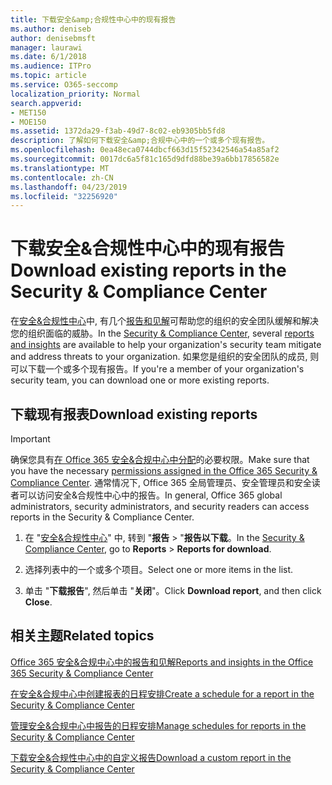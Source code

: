 ```yaml
---
title: 下载安全&amp;合规性中心中的现有报告
ms.author: deniseb
author: denisebmsft
manager: laurawi
ms.date: 6/1/2018
ms.audience: ITPro
ms.topic: article
ms.service: O365-seccomp
localization_priority: Normal
search.appverid:
- MET150
- MOE150
ms.assetid: 1372da29-f3ab-49d7-8c02-eb9305bb5fd8
description: 了解如何下载安全&amp;合规中心中的一个或多个现有报告。
ms.openlocfilehash: 0ea48eca0744dbcf663d15f52342546a54a85af2
ms.sourcegitcommit: 0017dc6a5f81c165d9dfd88be39a6bb17856582e
ms.translationtype: MT
ms.contentlocale: zh-CN
ms.lasthandoff: 04/23/2019
ms.locfileid: "32256920"
---
```

# <a name="download-existing-reports-in-the-security-amp-compliance-center"></a><span data-ttu-id="a32ab-103">下载安全&amp;合规性中心中的现有报告</span><span class="sxs-lookup"><span data-stu-id="a32ab-103">Download existing reports in the Security &amp; Compliance Center</span></span>

<span data-ttu-id="a32ab-104">在[安全&amp;合规性中心](https://protection.office.com)中, 有几个[报告和见解](reports-and-insights-in-security-and-compliance.md)可帮助您的组织的安全团队缓解和解决您的组织面临的威胁。</span><span class="sxs-lookup"><span data-stu-id="a32ab-104">In the [Security &amp; Compliance Center](https://protection.office.com), several [reports and insights](reports-and-insights-in-security-and-compliance.md) are available to help your organization's security team mitigate and address threats to your organization.</span></span> <span data-ttu-id="a32ab-105">如果您是组织的安全团队的成员, 则可以下载一个或多个现有报告。</span><span class="sxs-lookup"><span data-stu-id="a32ab-105">If you're a member of your organization's security team, you can download one or more existing reports.</span></span> 
  
## <a name="download-existing-reports"></a><span data-ttu-id="a32ab-106">下载现有报表</span><span class="sxs-lookup"><span data-stu-id="a32ab-106">Download existing reports</span></span>

> [!IMPORTANT]
> <span data-ttu-id="a32ab-107">确保您具有[在 Office 365 安全&amp;合规中心中分配](permissions-in-the-security-and-compliance-center.md)的必要权限。</span><span class="sxs-lookup"><span data-stu-id="a32ab-107">Make sure that you have the necessary [permissions assigned in the Office 365 Security &amp; Compliance Center](permissions-in-the-security-and-compliance-center.md).</span></span> <span data-ttu-id="a32ab-108">通常情况下, Office 365 全局管理员、安全管理员和安全读者可以访问安全&amp;合规性中心中的报告。</span><span class="sxs-lookup"><span data-stu-id="a32ab-108">In general, Office 365 global administrators, security administrators, and security readers can access reports in the Security &amp; Compliance Center.</span></span> 
  
1. <span data-ttu-id="a32ab-109">在 "[安全&amp;合规性中心](https://protection.office.com)" 中, 转到 "**报告** \> "**报告以下载**。</span><span class="sxs-lookup"><span data-stu-id="a32ab-109">In the [Security &amp; Compliance Center](https://protection.office.com), go to **Reports** \> **Reports for download**.</span></span>
    
2. <span data-ttu-id="a32ab-110">选择列表中的一个或多个项目。</span><span class="sxs-lookup"><span data-stu-id="a32ab-110">Select one or more items in the list.</span></span>
    
3. <span data-ttu-id="a32ab-111">单击 "**下载报告**", 然后单击 "**关闭**"。</span><span class="sxs-lookup"><span data-stu-id="a32ab-111">Click **Download report**, and then click **Close**.</span></span>
    
## <a name="related-topics"></a><span data-ttu-id="a32ab-112">相关主题</span><span class="sxs-lookup"><span data-stu-id="a32ab-112">Related topics</span></span>

[<span data-ttu-id="a32ab-113">Office 365 安全&amp;合规中心中的报告和见解</span><span class="sxs-lookup"><span data-stu-id="a32ab-113">Reports and insights in the Office 365 Security &amp; Compliance Center</span></span>](reports-and-insights-in-security-and-compliance.md)
  
[<span data-ttu-id="a32ab-114">在安全&amp;合规中心中创建报表的日程安排</span><span class="sxs-lookup"><span data-stu-id="a32ab-114">Create a schedule for a report in the Security &amp; Compliance Center</span></span>](create-a-schedule-for-a-report.md)
  
[<span data-ttu-id="a32ab-115">管理安全&amp;合规中心中报告的日程安排</span><span class="sxs-lookup"><span data-stu-id="a32ab-115">Manage schedules for reports in the Security &amp; Compliance Center</span></span>](manage-schedules-for-multiple-reports.md)
  
[<span data-ttu-id="a32ab-116">下载安全&amp;合规性中心中的自定义报告</span><span class="sxs-lookup"><span data-stu-id="a32ab-116">Download a custom report in the Security &amp; Compliance Center</span></span>](set-up-and-download-a-custom-report.md)
  


